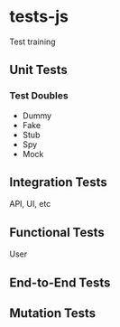 # tests-js
Test training


## Unit Tests

### Test Doubles

- Dummy
- Fake
- Stub
- Spy
- Mock

## Integration Tests

API, UI, etc

## Functional Tests

User

## End-to-End Tests

## Mutation Tests